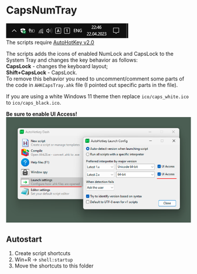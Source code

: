# CapsNumTray
![SysTray](/img/1.png)  
The scripts require [AutoHotKey v2.0](https://www.autohotkey.com)

The scripts adds the icons of enabled NumLock and CapsLock to the System Tray and changes the key behavior as follows:  
__CapsLock__ - changes the keyboard layout;  
__Shift+CapsLock__ - CapsLock.  
To remove this behavior you need to uncomment/comment some parts of the code in `AHKCapsTray.ahk` file (I pointed out specific parts in the file).

If you are using a white Windows 11 theme then replace `ico/caps_white.ico` to `ico/caps_black.ico`.

__Be sure to enable UI Access!__  
![UI Access](/img/2.png)  

## Autostart
1. Create script shortcuts
2. Win+R -> `shell:startup`
3. Move the shortcuts to this folder
